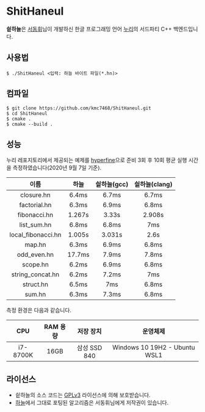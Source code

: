# ShitHaneul
**싙하늘**은 [서동휘](https://github.com/suhdonghwi)님이 개발하신 한글 프로그래밍 언어 [누리](https://github.com/suhdonghwi/haneul)의 서드파티 C++ 백엔드입니다.

## 사용법
```
$ ./ShitHaneul <입력: 하늘 바이트 파일(*.hn)>
```

## 컴파일
```
$ git clone https://github.com/kmc7468/ShitHaneul.git
$ cd ShitHaneul
$ cmake .
$ cmake --build .
```

## 성능
누리 레포지토리에서 제공되는 예제를 [hyperfine](https://github.com/sharkdp/hyperfine)으로 준비 3회 후 10회 평균 실행 시간을 측정하였습니다(2020년 9월 7일 기준).

|이름|하늘|싙하늘(gcc)|싙하늘(clang)|
|:-:|:-:|:-:|:-:|
|closure.hn|6.4ms|6.7ms|6.7ms|
|factorial.hn|6.3ms|6.9ms|6.8ms|
|fibonacci.hn|1.267s|3.33s|2.908s|
|list_sum.hn|6.8ms|6.8ms|7ms|
|local_fibonacci.hn|1.005s|3.031s|2.6s|
|map.hn|6.3ms|6.9ms|6.8ms|
|odd_even.hn|17.7ms|7.9ms|7.8ms|
|scope.hn|6.2ms|6.9ms|6.8ms|
|string_concat.hn|6.2ms|7.2ms|7ms|
|struct.hn|6.5ms|7ms|6.8ms|
|sum.hn|6.3ms|7.3ms|6.8ms|

측정 환경은 다음과 같습니다.

|CPU|RAM 용량|저장 장치|운영체제|
|:-:|:-:|:-:|:-:|
|i7-8700K|16GB|삼성 SSD 840|Windows 10 19H2 - Ubuntu WSL1|

## 라이선스
- 싙하늘의 소스 코드는 [GPLv3](https://github.com/kmc7468/ShitHaneul/blob/master/LICENSE) 라이선스에 의해 보호받습니다.
- [하늘](https://github.com/suhdonghwi/haneul)에서 그대로 포팅된 알고리즘은 서동휘님에게 저작권이 있습니다.
